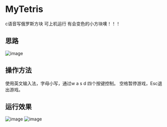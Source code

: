 # MyTetris

c语音写俄罗斯方块 可上机运行
有会变色的小方块噢！！！

## 思路
![image](https://user-images.githubusercontent.com/105651412/236232737-20e9f34b-fc1b-46ae-9247-9e6dcab7d294.png)

## 操作方法
使用英文输入法，字母小写，通过w a s d 四个按键控制。
空格暂停游戏，Esc退出游戏。

## 运行效果
![image](https://user-images.githubusercontent.com/105651412/236232804-dc3804be-6517-45dd-a7f3-07846ccd23cc.png)
![image](https://user-images.githubusercontent.com/105651412/236232842-3863b0df-bbd5-4b47-a2e1-9c288c5af967.png)
